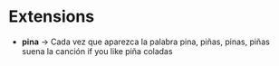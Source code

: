 # Extensions

- <b>pina</b> -> Cada vez que aparezca la palabra pina, piñas, pinas, piñas suena la canción if you like piña coladas
